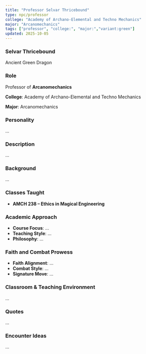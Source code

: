 ```yaml
---
title: "Professor Selvar Thricebound"
type: npc/professor
college: "Academy of Archano-Elemental and Techno Mechanics"
major: "Arcanomechanics"
tags: ["professor", "college:", "major:","variant:green"]
updated: 2025-10-05
---
```

### Selvar Thricebound

Ancient Green Dragon

### Role

Professor of **Arcanomechanics**

**College**: Academy of Archano-Elemental and Techno Mechanics

**Major**: Arcanomechanics

### Personality

...

### Description

...

### Background

...

### Classes Taught

- **AMCH 238 – Ethics in Magical Engineering**



### Academic Approach

- **Course Focus**: ...
- **Teaching Style**: ...
- **Philosophy**: ...

### Faith and Combat Prowess

- **Faith Alignment**: ...
- **Combat Style**: ...
- **Signature Move**: ...

### Classroom & Teaching Environment

...

### Quotes

...

### Encounter Ideas

...
